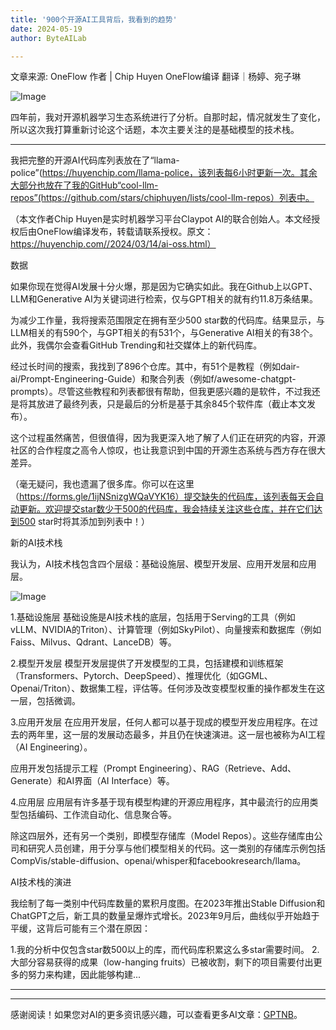 ```yaml
---
title: '900个开源AI工具背后，我看到的趋势'
date: 2024-05-19
author: ByteAILab

---
```


文章来源: OneFlow
作者 | Chip Huyen
OneFlow编译
翻译｜杨婷、宛子琳

![Image](https://appserversrc.8btc.cn/FpH9GPFeJ-Gx30T0KbV3g5T-89ns)

四年前，我对开源机器学习生态系统进行了分析。自那时起，情况就发生了变化，所以这次我打算重新讨论这个话题，本次主要关注的是基础模型的技术栈。

---


我把完整的开源AI代码库列表放在了“llama-police”(https://huyenchip.com/llama-police，该列表每6小时更新一次。其余大部分也放在了我的GitHub“cool-llm-repos”(https://github.com/stars/chiphuyen/lists/cool-llm-repos）列表中。

（本文作者Chip Huyen是实时机器学习平台Claypot AI的联合创始人。本文经授权后由OneFlow编译发布，转载请联系授权。原文：https://huyenchip.com//2024/03/14/ai-oss.html）

数据

如果你现在觉得AI发展十分火爆，那是因为它确实如此。我在Github上以GPT、LLM和Generative AI为关键词进行检索，仅与GPT相关的就有约11.8万条结果。

为减少工作量，我将搜索范围限定在拥有至少500 star数的代码库。结果显示，与LLM相关的有590个，与GPT相关的有531个，与Generative AI相关的有38个。此外，我偶尔会查看GitHub Trending和社交媒体上的新代码库。

经过长时间的搜索，我找到了896个仓库。其中，有51个是教程（例如dair-ai/Prompt-Engineering-Guide）和聚合列表（例如f/awesome-chatgpt-prompts）。尽管这些教程和列表都很有帮助，但我更感兴趣的是软件，不过我还是将其放进了最终列表，只是最后的分析是基于其余845个软件库（截止本文发布）。

这个过程虽然痛苦，但很值得，因为我更深入地了解了人们正在研究的内容，开源社区的合作程度之高令人惊叹，也让我意识到中国的开源生态系统与西方存在很大差异。

（毫无疑问，我也遗漏了很多库。你可以在这里（https://forms.gle/1ijNSnizgWQaVYK16）提交缺失的代码库，该列表每天会自动更新。欢迎提交star数少于500的代码库，我会持续关注这些仓库，并在它们达到500 star时将其添加到列表中！）

新的AI技术栈

我认为，AI技术栈包含四个层级：基础设施层、模型开发层、应用开发层和应用层。

![Image](https://appserversrc.8btc.cn/FvAyyl7m7_P-mpBpFwgJhVus0LpY)

1.基础设施层
基础设施是AI技术栈的底层，包括用于Serving的工具（例如vLLM、NVIDIA的Triton）、计算管理（例如SkyPilot）、向量搜索和数据库（例如Faiss、Milvus、Qdrant、LanceDB）等。

2.模型开发层
模型开发层提供了开发模型的工具，包括建模和训练框架（Transformers、Pytorch、DeepSpeed）、推理优化（如GGML、Openai/Triton）、数据集工程，评估等。任何涉及改变模型权重的操作都发生在这一层，包括微调。

3.应用开发层
在应用开发层，任何人都可以基于现成的模型开发应用程序。在过去的两年里，这一层的发展动态最多，并且仍在快速演进。这一层也被称为AI工程（AI Engineering）。

应用开发包括提示工程（Prompt Engineering）、RAG（Retrieve、Add、Generate）和AI界面（AI Interface）等。

4.应用层
应用层有许多基于现有模型构建的开源应用程序，其中最流行的应用类型包括编码、工作流自动化、信息聚合等。

除这四层外，还有另一个类别，即模型存储库（Model Repos）。这些存储库由公司和研究人员创建，用于分享与他们模型相关的代码。这一类别的存储库示例包括CompVis/stable-diffusion、openai/whisper和facebookresearch/llama。

AI技术栈的演进

我绘制了每一类别中代码库数量的累积月度图。在2023年推出Stable Diffusion和ChatGPT之后，新工具的数量呈爆炸式增长。2023年9月后，曲线似乎开始趋于平缓，这背后可能有三个潜在原因：

1.我的分析中仅包含star数500以上的库，而代码库积累这么多star需要时间。
2.大部分容易获得的成果（low-hanging fruits）已被收割，剩下的项目需要付出更多的努力来构建，因此能够构建...

---
---
感谢阅读！如果您对AI的更多资讯感兴趣，可以查看更多AI文章：[GPTNB](https://gptnb.com)。